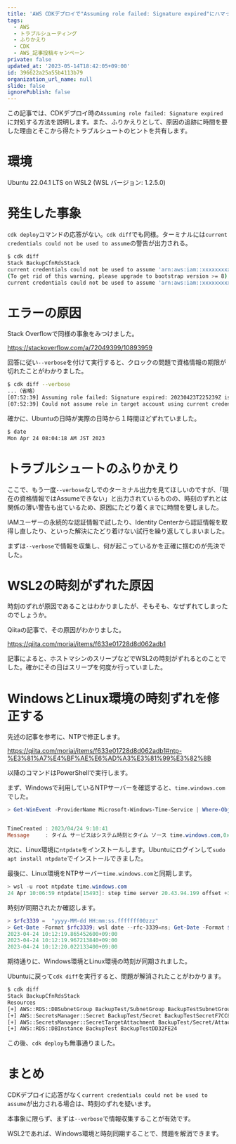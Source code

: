 ```yaml
---
title: 'AWS CDKデプロイで"Assuming role failed: Signature expired"にハマった話'
tags:
  - AWS
  - トラブルシューティング
  - ふりかえり
  - CDK
  - AWS_記事投稿キャンペーン
private: false
updated_at: '2023-05-14T18:42:05+09:00'
id: 396622a25a55b4113b79
organization_url_name: null
slide: false
ignorePublish: false
---
```

この記事では、CDKデプロイ時の`Assuming role failed: Signature expired`に対処する方法を説明します。また、ふりかえりとして、原因の追跡に時間を要した理由とそこから得たトラブルシュートのヒントを共有します。

# 環境
Ubuntu 22.04.1 LTS on WSL2 (WSL バージョン: 1.2.5.0)

# 発生した事象
`cdk deploy`コマンドの応答がない。`cdk diff`でも同様。ターミナルには`current credentials could not be used to assume`の警告が出力される。

```bash
$ cdk diff
Stack BackupCfnRdsStack
current credentials could not be used to assume 'arn:aws:iam::xxxxxxxxxxxx:role/cdk-hnb659fds-lookup-role-xxxxxxxxxxxx-ap-northeast-1', but are for the right account. Proceeding anyway.
(To get rid of this warning, please upgrade to bootstrap version >= 8)
current credentials could not be used to assume 'arn:aws:iam::xxxxxxxxxxxx:role/cdk-hnb659fds-deploy-role-xxxxxxxxxxxx-ap-northeast-1', but are for the right account. Proceeding anyway.
```

# エラーの原因

Stack Overflowで同様の事象をみつけました。

https://stackoverflow.com/a/72049399/10893959

回答に従い`--verbose`を付けて実行すると、クロックの問題で資格情報の期限が切れたことがわかりました。

```bash
$ cdk diff --verbose
...（省略）
[07:52:39] Assuming role failed: Signature expired: 20230423T225239Z is now earlier than 20230423T233502Z (20230423T235002Z - 15 min.)
[07:52:39] Could not assume role in target account using current credentials Signature expired: 20230423T225239Z is now earlier than 20230423T233502Z (20230423T235002Z - 15 min.) . Please make sure that this role exists in the account. If it doesn't exist, (re)-bootstrap the environment with the right '--trust', using the latest version of the CDK CLI.
```

確かに、Ubuntuの日時が実際の日時から１時間ほどずれていました。

```bash
$ date
Mon Apr 24 08:04:18 AM JST 2023
```

# トラブルシュートのふりかえり

ここで、もう一度`--verbose`なしでのターミナル出力を見てほしいのですが、「現在の資格情報ではAssumeできない」と出力されているものの、時刻のずれとは関係の薄い警告も出ているため、原因にたどり着くまでに時間を要しました。

IAMユーザーの永続的な認証情報で試したり、Identity Centerから認証情報を取得し直したり、といった解決にたどり着けない試行を繰り返してしまいました。

まずは`--verbose`で情報を収集し、何が起こっているかを正確に掴むのが先決でした。

# WSL2の時刻がずれた原因

時刻のずれが原因であることはわかりましたが、そもそも、なぜずれてしまったのでしょうか。

Qiitaの記事で、その原因がわかりました。

https://qiita.com/moriai/items/f633e01728d8d062adb1

記事によると、ホストマシンのスリープなどでWSL2の時刻がずれるとのことでした。確かにその日はスリープを何度か行っていました。

# WindowsとLinux環境の時刻ずれを修正する

先述の記事を参考に、NTPで修正します。

https://qiita.com/moriai/items/f633e01728d8d062adb1#ntp-%E3%81%A7%E4%BF%AE%E6%AD%A3%E3%81%99%E3%82%8B

以降のコマンドはPowerShellで実行します。

まず、Windowsで利用しているNTPサーバーを確認すると、`time.windows.com`でした。

```powershell
> Get-WinEvent -ProviderName Microsoft-Windows-Time-Service | Where-Object {$_.Id -eq 35 } | Format-List -Property TimeCreated,Message


TimeCreated : 2023/04/24 9:10:41
Message     : タイム サービスはシステム時刻とタイム ソース time.windows.com,0x9 (ntp.m|0x9|0.0.0.0:123->20.43.94.199:123) (参照 ID 3344837396) の同期をとっています。現在のローカル階層番号は 4 です。
```

次に、Linux環境に`ntpdate`をインストールします。Ubuntuにログインして`sudo apt install ntpdate`でインストールできました。

最後に、Linux環境をNTPサーバー`time.windows.com`と同期します。

```powershell
> wsl -u root ntpdate time.windows.com
24 Apr 10:06:59 ntpdate[15493]: step time server 20.43.94.199 offset +3058.078917 sec
```

時刻が同期されたか確認します。

```powershell
> $rfc3339 =  "yyyy-MM-dd HH:mm:ss.fffffff00zzz"
> Get-Date -Format $rfc3339; wsl date --rfc-3339=ns; Get-Date -Format $rfc3339
2023-04-24 10:12:19.865452600+09:00
2023-04-24 10:12:19.967213840+09:00
2023-04-24 10:12:20.022133400+09:00
```

期待通りに、Windows環境とLinux環境の時刻が同期されました。

Ubuntuに戻って`cdk diff`を実行すると、問題が解消されたことがわかります。

```bash
$ cdk diff
Stack BackupCfnRdsStack
Resources
[+] AWS::RDS::DBSubnetGroup BackupTest/SubnetGroup BackupTestSubnetGroup1133FFD2 
[+] AWS::SecretsManager::Secret BackupTest/Secret BackupTestSecretF7CC8F2C 
[+] AWS::SecretsManager::SecretTargetAttachment BackupTest/Secret/Attachment BackupTestSecretAttachmentABA01CC7 
[+] AWS::RDS::DBInstance BackupTest BackupTestDD32FE24 
```

この後、`cdk deploy`も無事通りました。

# まとめ
CDKデプロイに応答がなく`current credentials could not be used to assume`が出力される場合は、時刻のずれを疑います。

本事象に限らず、まずは`--verbose`で情報収集することが有効です。

WSL2であれば、Windows環境と時刻同期することで、問題を解消できます。

